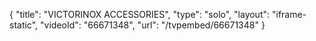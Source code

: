{
    "title": "VICTORINOX ACCESSORIES",
    "type": "solo",
    "layout": "iframe-static",
    "videoId": "66671348",
    "url": "\/tvpembed\/66671348"
}
